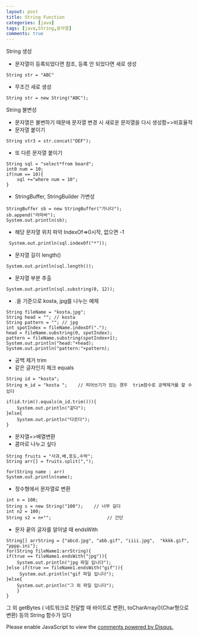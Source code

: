 ```yaml
---
layout: post
title: String Function
categories: [java]
tags: [java,String,문자열]
comments: true
---
```

String 생성
- 문자열이 등록되었다면 참조, 등록 안 되었다면 새로 생성

~~~
String str = "ABC"
~~~
- 무조건 새로 생성

~~~
String str = new String("ABC");
~~~

String 불변성
- 문자열은 불변하기 때문에 문자열 변경 시 새로운 문자열을 다시 생성함=>비효율적
- 문자열 붙이기
~~~
String str3 = str.concat("DEF");
~~~

- 또 다른 문자열 붙이기

~~~
String sql = "select*from board";
int0 num = 10;
if(num == 10){
    sql +="where num = 10";
}
~~~

- StringBuffer, StringBuilder 가변성

~~~
StringBuffer sb = new StringBuffer("가나다");
sb.append("라마바");
System.out.println(sb);
~~~

- 해당 문자열 위치 파악 IndexOf=>0시작, 없으면 -1

~~~
 System.out.println(sql.indexOf("*"));
~~~

- 문자열 길이 length()

~~~
System.out.println(sql.length());
~~~

- 문자열 부분 추출

~~~
System.out.println(sql.substring(0, 12));
~~~

- .을 기준으로 kosta, jpg를 나누는 예제

~~~
String fileName = "kosta.jpg";
String head = ""; // kosta
String pattern = ""; // jpg
int spotIndex = fileName.indexOf(".");
head = fileName.substring(0, spotIndex);
pattern = fileName.substring(spotIndex+1);
System.out.println("head:"+head);
System.out.println("pattern:"+pattern);
~~~

- 공백 제거 trim
- 같은 글자인지 체크 equals
~~~
String id = "kosta";
String m_id = "kosta ";    // 띄어쓰기가 있는 경우  trim함수로 공백제거를 할 수 있다
           
if(id.trim().equals(m_id.trim())){
    System.out.println("같다");
}else{
    System.out.println("다르다");               
}
~~~

- 문자열=>배열변환
- 콤마로 나누고 싶다

~~~
String fruits = "사과,배,포도,수박";
String arr[] = fruits.split(",");
           
for(String name : arr)
System.out.println(name);
~~~

- 정수형에서 문자열로 변환

~~~
int n = 100;                          
String s = new String("100");    // 너무 길다
int n2 = 100;
String s2 = n+"";                     // 간단
~~~

- 문자 끝의 글자를 알아낼 때 endsWith

~~~
String[] arrString = {"abcd.jpg", "abb.gif", "iiii.jpg",  "kkkk.gif", "pppp.ini"};
for(String fileName1:arrString){
if(true == fileName1.endsWith("jpg")){
    System.out.println("jpg 파일 입니다");
}else if(true == fileName1.endsWith("gif")){
     System.out.println("gif 파일 입니다");
}else{
    System.out.println("그 외 파일 입니다");
    }
}
~~~

그 외  getBytes ( 네트워크로 전달할 때 바이트로 변환),
toCharArray()(Char형으로 변환) 등의 String 함수가 있다


<div id="disqus_thread"></div>
<script>

/**
*  RECOMMENDED CONFIGURATION VARIA*BLES: EDIT AND UNCOMMENT THE SECTION BELOW TO INSERT DYNAMIC VALUES FROM YOUR PLATFORM OR CMS.
*  LEARN WHY DEFINING THESE VARIABLES IS IMPORTANT: https://disqus.com/admin/universalcode/#configuration-variables*/
/*
var disqus_config = function () {
this.page.url = PAGE_URL;  // Replace PAGE_URL with your page's canonical URL variable
this.page.identifier = PAGE_IDENTIFIER; // Replace PAGE_IDENTIFIER with your page's unique identifier variable
};
*/
(function() { // DON'T EDIT BELOW THIS LINE
var d = document, s = d.createElement('script');
s.src = 'https://parkwonhui.disqus.com/embed.js';
s.setAttribute('data-timestamp', +new Date());
(d.head || d.body).appendChild(s);
})();
</script>
<noscript>Please enable JavaScript to view the <a href="https://disqus.com/?ref_noscript">comments powered by Disqus.</a></noscript>
                            